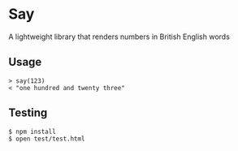 # Say

A lightweight library that renders numbers in British English words

## Usage

```
> say(123)
< "one hundred and twenty three"
```

## Testing

```sh
$ npm install
$ open test/test.html
```
